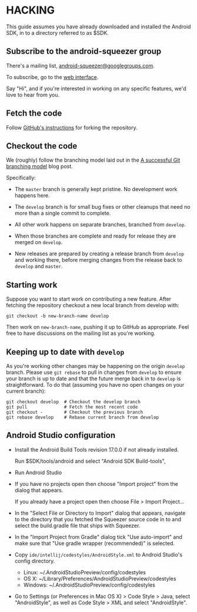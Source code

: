 HACKING
=======

This guide assumes you have already downloaded and installed the Android
SDK, in to a directory referred to as $SDK.

Subscribe to the android-squeezer group
---------------------------------------

There's a mailing list, android-squeezer@googlegroups.com.

To subscribe, go to the [web interface](https://groups.google.com/forum/#!forum/android-squeezer).

Say "Hi", and if you're interested in working on any specific features,
we'd love to hear from you.

Fetch the code
--------------

Follow [GitHub's instructions](https://help.github.com/articles/fork-a-repo)
for forking the repository.

Checkout the code
-----------------

We (roughly) follow the branching model laid out in the
[A successful Git branching model](http://nvie.com/posts/a-successful-git-branching-model/)
blog post.

Specifically:

*   The `master` branch is generally kept pristine. No development work
    happens here.

*   The `develop` branch is for small bug fixes or other cleanups that need
    no more than a single commit to complete.

*   All other work happens on separate branches, branched from `develop`.

*   When those branches are complete and ready for release they are merged on
    `develop`.

*   New releases are prepared by creating a release branch from `develop` and
    working there, before merging changes from the release back to `develop`
    and `master`.

Starting work
-------------

Suppose you want to start work on contributing a new feature. After fetching
the repository checkout a new local branch from develop with:

    git checkout -b new-branch-name develop

Then work on `new-branch-name`, pushing it up to GitHub as appropriate. Feel
free to have discussions on the mailing list as you're working.

Keeping up to date with `develop`
---------------------------------

As you're working other changes may be happening on the origin `develop`
branch. Please use `git rebase` to pull in changes from `develop` to ensure
your branch is up to date and that the future merge back in to `develop` is
straightforward. To do that (assuming you have no open changes on your
current branch):

    git checkout develop  # Checkout the develop branch
    git pull              # Fetch the most recent code
    git checkout -        # Checkout the previous branch
    git rebase develop    # Rebase current branch from develop

Android Studio configuration
----------------------------

*   Install the Android Build Tools revision 17.0.0 if not already installed.

    Run $SDK/tools/android and select "Android SDK Build-tools",

*   Run Android Studio

*   If you have no projects open then choose "Import project" from the dialog
    that appears.

    If you already have a project open then choose File > Import Project...

*   In the "Select File or Directory to Import" dialog that appears, navigate
    to the directory that you fetched the Squeezer source code in to and
    select the build.gradle file that ships with Squeezer.

*   In the "Import Project from Gradle" dialog tick "Use auto-import" and
    make sure that "Use gradle wrapper (recommended)" is selected.

*   Copy `ide/intellij/codestyles/AndroidStyle.xml` to Android Studio's config
    directory.

    -   Linux: ~/.AndroidStudioPreview/config/codestyles
    -   OS X: ~/Library/Preferences/AndroidStudioPreview/codestyles
    -   Windows: ~/.AndroidStudioPreview/config/codestyles

*   Go to Settings (or Preferences in Mac OS X) > Code Style > Java, select
    "AndroidStyle", as well as Code Style > XML and select "AndroidStyle".
